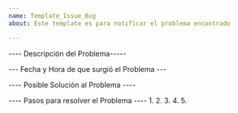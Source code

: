 ```yaml
---
name: Template_Issue_Bug
about: Este template es para notificar el problema encontrado

---
```


---- Descripción del Problema-----






--- Fecha y Hora de que surgió el Problema ---




---- Posible Solución al Problema ---- 












---- Pasos para resolver el Problema ----
1.
2.
3.
4.
5.
